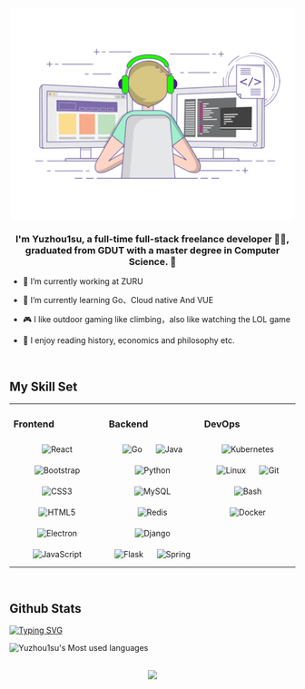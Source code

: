 <div align="center">
<img src="https://github.com/yuzhouStayHungry/yuzhouStayHungry/blob/main/work.gif?raw=true" align="center" height="" width="500" />
</div>  
  

### <div align="center">I'm Yuzhou1su, a full-time full-stack freelance developer 👨‍💻, graduated from GDUT with a master degree in Computer Science. 🚀</div>  
  

- 🔭 I’m currently working at ZURU  
  

- 🌱 I’m currently learning Go、Cloud native And VUE  
  

- 🎮 I like outdoor gaming like climbing，also like watching the LOL game  
  

- 📘 I enjoy reading history, economics and philosophy etc.  
  

<br/>  


## My Skill Set  
<table><tr><td valign="top" width="33%">



### Frontend  
<div align="center">  
<img style="margin: 10px" src="https://profilinator.rishav.dev/skills-assets/react-original-wordmark.svg" alt="React" height="50" />  
<img style="margin: 10px" src="https://profilinator.rishav.dev/skills-assets/bootstrap-plain.svg" alt="Bootstrap" height="50" />  
<img style="margin: 10px" src="https://profilinator.rishav.dev/skills-assets/css3-original-wordmark.svg" alt="CSS3" height="50" />  
<img style="margin: 10px" src="https://profilinator.rishav.dev/skills-assets/html5-original-wordmark.svg" alt="HTML5" height="50" />  
<img style="margin: 10px" src="https://profilinator.rishav.dev/skills-assets/electron-original.svg" alt="Electron" height="50" />  
<img style="margin: 10px" src="https://profilinator.rishav.dev/skills-assets/javascript-original.svg" alt="JavaScript" height="50" />  
</div>

</td><td valign="top" width="33%">



### Backend  
<div align="center">  
<img style="margin: 10px" src="https://profilinator.rishav.dev/skills-assets/go-original.svg" alt="Go" height="50" />  
<img style="margin: 10px" src="https://profilinator.rishav.dev/skills-assets/java-original-wordmark.svg" alt="Java" height="50" />  
<img style="margin: 10px" src="https://profilinator.rishav.dev/skills-assets/python-original.svg" alt="Python" height="50" />  
<img style="margin: 10px" src="https://profilinator.rishav.dev/skills-assets/mysql-original-wordmark.svg" alt="MySQL" height="50" />  
<img style="margin: 10px" src="https://profilinator.rishav.dev/skills-assets/redis-original-wordmark.svg" alt="Redis" height="50" />  
<img style="margin: 10px" src="https://profilinator.rishav.dev/skills-assets/django-original.svg" alt="Django" height="50" />  
<img style="margin: 10px" src="https://profilinator.rishav.dev/skills-assets/flask.png" alt="Flask" height="50" />  
<img style="margin: 10px" src="https://profilinator.rishav.dev/skills-assets/springio-icon.svg" alt="Spring" height="50" />  
</div>

</td><td valign="top" width="33%">



### DevOps  
<div align="center">  
<img style="margin: 10px" src="https://profilinator.rishav.dev/skills-assets/kubernetes-icon.svg" alt="Kubernetes" height="50" />  
<img style="margin: 10px" src="https://profilinator.rishav.dev/skills-assets/linux-original.svg" alt="Linux" height="50" />  
<img style="margin: 10px" src="https://profilinator.rishav.dev/skills-assets/git-scm-icon.svg" alt="Git" height="50" />  
<img style="margin: 10px" src="https://profilinator.rishav.dev/skills-assets/gnu_bash-icon.svg" alt="Bash" height="50" />  
<img style="margin: 10px" src="https://profilinator.rishav.dev/skills-assets/docker-original-wordmark.svg" alt="Docker" height="50" />  
</div>

</td></tr></table>  

<br/>  


## Github Stats  

[![Typing SVG](https://readme-typing-svg.herokuapp.com?color=020608&background=03060401&multiline=true&height=60&lines=%E5%A4%A9%E9%AB%98%E5%9C%B0%E8%BF%A5%EF%BC%8C%E8%A7%89%E5%AE%87%E5%AE%99%E4%B9%8B%E6%97%A0%E7%A9%B7)](https://git.io/typing-svg)

![Yuzhou1su's Most used languages](https://github-readme-stats.vercel.app/api/top-langs/?username=yuzhouStayHungry&layout=compact&hide_border=true&langs_count=10)
  

<br />

<div align="center">
	<img src="https://activity-graph.herokuapp.com/graph?username=yuzhouStayHungry&theme=xcode" />
</div>


